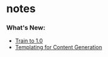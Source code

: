 notes
=====


### What's New:

+ [Train to 1.0](http://blog.rust-lang.org/2014/12/12/1.0-Timeline.html)
+ [Templating for Content Generation](http://rustache.github.io/)
